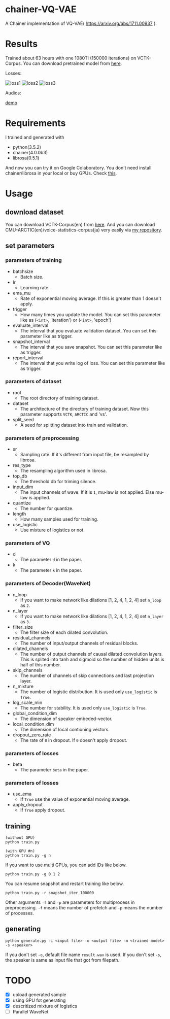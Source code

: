 # chainer-VQ-VAE
A Chainer implementation of VQ-VAE( https://arxiv.org/abs/1711.00937 ).

# Results
Trained about 63 hours with one 1080Ti (150000 iterations) on VCTK-Corpus. You can download pretrained model from [here](https://drive.google.com/open?id=1Ayy9NbpBoZCj1WVmwHGnUTG_jB2eonVU).

Losses:

![loss1](loss1.png)
![loss2](loss2.png)
![loss3](loss3.png)

Audios:

[demo](https://nana-music.com/playlists/2276008/)

# Requirements
I trained and generated with

- python(3.5.2)
- chainer(4.0.0b3)
- librosa(0.5.1)

And now you can try it on Google Colaboratory. You don't need install chainer/librosa in your local or buy GPUs. Check [this](Colaboratory/README.md).
# Usage
## download dataset
You can download VCTK-Corpus(en) from [here](http://homepages.inf.ed.ac.uk/jyamagis/page3/page58/page58.html). And you can download CMU-ARCTIC(en)/voice-statistics-corpus(ja) very easily via [my repository](https://github.com/dhgrs/download_dataset).

## set parameters
### parameters of training
- batchsize
    - Batch size.
- lr
    - Learning rate.
- ema_mu
    - Rate of exponential moving average. If this is greater than 1 doesn't apply.
- trigger
    - How many times you update the model. You can set this parameter like as (`<int>`, 'iteration') or (`<int>`, 'epoch')
- evaluate_interval
    - The interval that you evaluate validation dataset. You can set this parameter like as trigger.
- snapshot_interval
    - The interval that you save snapshot. You can set this parameter like as trigger.
- report_interval
    - The interval that you write log of loss. You can set this parameter like as trigger.

### parameters of dataset
- root
    - The root directory of training dataset.
- dataset
    - The architecture of the directory of training dataset. Now this parameter supports `VCTK`, `ARCTIC` and 'vs'.
- split_seed
    - A seed for splitting dataset into train and validation.

### parameters of preprocessing
- sr
    - Sampling rate. If it's different from input file, be resampled by librosa.
- res_type
    - The resampling algorithm used in librosa.
- top_db
    - The threshold db for triming silence.
- input_dim
    - The input channels of wave. If it is `1`, mu-law is not applied. Else mu-law is applied.
- quantize
    - The number for quantize.
- length
    - How many samples used for training.
- use_logistic
    - Use mixture of logistics or not.

### parameters of VQ
- d
    - The parameter `d` in the paper.
- k
    - The parameter `k` in the paper.

### parameters of Decoder(WaveNet)
- n_loop
    - If you want to make network like dilations [1, 2, 4, 1, 2, 4] set `n_loop` as `2`.
- n_layer
    - If you want to make network like dilations [1, 2, 4, 1, 2, 4] set `n_layer` as `3`.
- filter_size
    - The filter size of each dilated convolution.
- residual_channels
    - The number of input/output channels of residual blocks.
- dilated_channels
    - The number of output channels of causal dilated convolution layers. This is splited into tanh and sigmoid so the number of hidden units is half of this number.
- skip_channels
    - The number of channels of skip connections and last projection layer.
- n_mixture
    - The number of logistic distribution. It is used only `use_logistic` is `True`.
- log_scale_min
    - The number for stability. It is used only `use_logistic` is `True`.
- global_condition_dim
    - The dimension of speaker embeded-vector.
- local_condition_dim
    - The dimension of local contioning vectors.
- dropout_zero_rate
    - The rate of `0` in dropout. If `0` doesn't apply dropout.

### parameters of losses
- beta
    - The parameter `beta` in the paper.

### parameters of losses
- use_ema
    - If `True` use the value of exponential moving average.
- apply_dropout
    - If `True` apply dropout.


## training
```
(without GPU)
python train.py

(with GPU #n)
python train.py -g n
```

If you want to use multi GPUs, you can add IDs like below.
```
python train.py -g 0 1 2
```

You can resume snapshot and restart training like below.
```
python train.py -r snapshot_iter_100000
```
Other arguments `-f` and `-p` are parameters for multiprocess in preprocessing. `-f` means the number of prefetch and `-p` means the number of processes.

## generating
```
python generate.py -i <input file> -o <output file> -m <trained model> -s <speaker>
```

If you don't set `-o`, default file name `result.wav` is used. If you don't set `-s`, the speaker is same as input file that got from filepath.

# TODO
- [x] upload generated sample
- [x] using GPU fot generating
- [x] descritized mixture of logistics
- [ ] Parallel WaveNet
